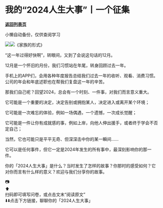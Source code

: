 # 我的“2024人生大事”丨一个征集

[**返回列表页**](/gzh/看理想)

小懒自动备份，仅供查阅学习

![](https://mmbiz.qpic.cn/mmbiz_png/aP7vrTpXJxRA0ViaNRqia18YGj5LgX4VSibTFXfBlkXZakYUA8yBkEQYYmpmDmxH0IZyeY4oUcOiabiaj1PywxF6StQ/640?wx_fmt=png)![](https://mmbiz.qpic.cn/mmbiz_jpg/aP7vrTpXJxSt0bHpKJh47GwUvdCRJvMjGJUCxeUPXd65WuIwtgTFwz0aPzrguxrTMic2s7V8qUOwde0oXwM9cBg/640?wx_fmt=jpeg)《家族的形式》

  

“这一年过得好快啊”，转眼间，又到了会说这句话的12月。

12月是一个怀旧的月份，我们习惯站在年尾，转身回顾过去一年。

手机上的APP们，会用各种年度报告总结我们过去一年的收听、观看、消费习惯。公司的年会和年底述职也在帮我们复盘这一年的辛苦。

那我们自己呢？回望2024，总会有一个时刻、一件事，对我们而言意义重大。

它可能是一个重要的决定，决定告别或拥抱某人，决定进入或离开某个环境；

它可能是一次难忘的体验，例如一场偶遇，一个遗憾，一次成长觉醒；

它可能是一件让你有成就感的事，例如上岸，向他人伸出援手，或者终于学会不否定自己；

当然，它也可能只是平平无奇、但深深击中你的某一瞬间……

它可以是任何事件，但它一定是2024年发生的所有事中，最深刻影响你的那一件。

你的「2024人生大事」是什么？当时发生了怎样的故事？你那时的感受如何？它对你而言有什么样的意义？欢迎与我们分享你的故事。

  

📷  
⬆️  
扫码即可填写问卷，或点击文末“阅读原文”  
⬇️⬇️点击下方链接，聊聊你的「2024人生大事」

